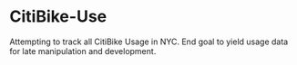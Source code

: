 # CitiBike-Use

Attempting to track all CitiBike Usage in NYC.
End goal to yield usage data for late manipulation and development. 
